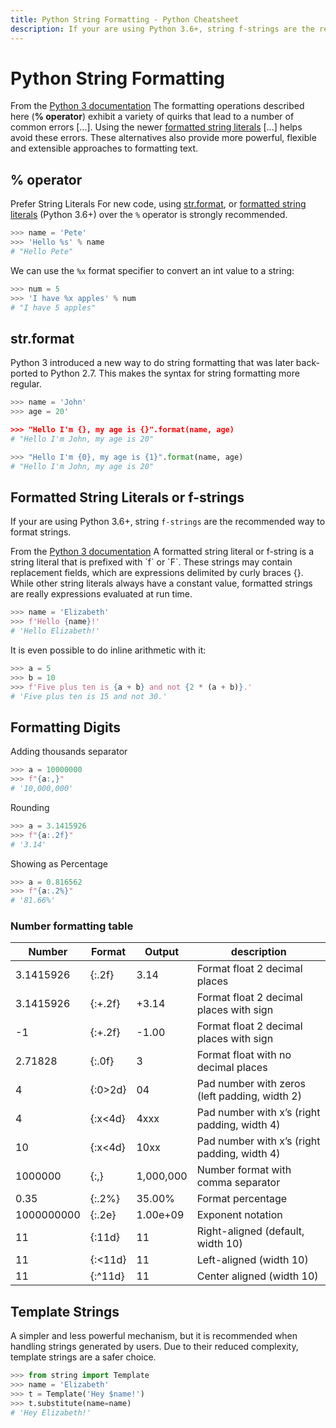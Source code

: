 ```yaml
---
title: Python String Formatting - Python Cheatsheet
description: If your are using Python 3.6+, string f-strings are the recommended way to format strings.
---
```


<base-title :title="frontmatter.title" :description="frontmatter.description">

# Python String Formatting

</base-title>

<base-disclaimer>
  <base-disclaimer-title>
    From the <a href="https://docs.python.org/3/library/stdtypes.html?highlight=sprintf#printf-style-string-formatting">Python 3 documentation</a>
  </base-disclaimer-title>
  <base-disclaimer-content>
    The formatting operations described here (<b>% operator</b>) exhibit a variety of quirks that lead to a number of common errors [...]. Using the newer <a href="#formatted-string-literals-or-f-strings">formatted string literals</a> [...] helps avoid these errors. These alternatives also provide more powerful, flexible and extensible approaches to formatting text.
  </base-disclaimer-content>
</base-disclaimer>

## % operator

<base-warning>
  <base-warning-title>
    Prefer String Literals
  </base-warning-title>
  <base-warning-content>
    For new code, using <a href="#strformat">str.format</a>, or <a href="#formatted-string-literals-or-f-strings">formatted string literals</a> (Python 3.6+) over the <code>%</code> operator is strongly recommended.
  </base-warning-content>
</base-warning>

```python
>>> name = 'Pete'
>>> 'Hello %s' % name
# "Hello Pete"
```

We can use the `%x` format specifier to convert an int value to a string:

```python
>>> num = 5
>>> 'I have %x apples' % num
# "I have 5 apples"
```

## str.format

Python 3 introduced a new way to do string formatting that was later back-ported to Python 2.7. This makes the syntax for string formatting more regular.

```python
>>> name = 'John'
>>> age = 20'

>>> "Hello I'm {}, my age is {}".format(name, age)
# "Hello I'm John, my age is 20"

>>> "Hello I'm {0}, my age is {1}".format(name, age)
# "Hello I'm John, my age is 20"
```

## Formatted String Literals or f-strings

If your are using Python 3.6+, string `f-strings` are the recommended way to format strings.

<base-disclaimer>
  <base-disclaimer-title>
    From the <a href="https://docs.python.org/3/reference/lexical_analysis.html#f-strings">Python 3 documentation</a>
  </base-disclaimer-title>
  <base-disclaimer-content>
    A formatted string literal or f-string is a string literal that is prefixed with `f` or `F`. These strings may contain replacement fields, which are expressions delimited by curly braces {}. While other string literals always have a constant value, formatted strings are really expressions evaluated at run time.
  </base-disclaimer-content>
</base-disclaimer>

```python
>>> name = 'Elizabeth'
>>> f'Hello {name}!'
# 'Hello Elizabeth!'
```

It is even possible to do inline arithmetic with it:

```python
>>> a = 5
>>> b = 10
>>> f'Five plus ten is {a + b} and not {2 * (a + b)}.'
# 'Five plus ten is 15 and not 30.'
```

## Formatting Digits

Adding thousands separator

```python
>>> a = 10000000
>>> f"{a:,}"
# '10,000,000'
```

Rounding

```python
>>> a = 3.1415926
>>> f"{a:.2f}"
# '3.14'
```

Showing as Percentage

```python
>>> a = 0.816562
>>> f"{a:.2%}"
# '81.66%'
```

### Number formatting table

| Number     | Format  | Output    | description                                   |
| ---------- | ------- | --------- | --------------------------------------------- |
| 3.1415926  | {:.2f}  | 3.14      | Format float 2 decimal places                 |
| 3.1415926  | {:+.2f} | +3.14     | Format float 2 decimal places with sign       |
| -1         | {:+.2f} | -1.00     | Format float 2 decimal places with sign       |
| 2.71828    | {:.0f}  | 3         | Format float with no decimal places           |
| 4          | {:0>2d} | 04        | Pad number with zeros (left padding, width 2) |
| 4          | {:x<4d} | 4xxx      | Pad number with x’s (right padding, width 4)  |
| 10         | {:x<4d} | 10xx      | Pad number with x’s (right padding, width 4)  |
| 1000000    | {:,}    | 1,000,000 | Number format with comma separator            |
| 0.35       | {:.2%}  | 35.00%    | Format percentage                             |
| 1000000000 | {:.2e}  | 1.00e+09  | Exponent notation                             |
| 11         | {:11d}  | 11        | Right-aligned (default, width 10)             |
| 11         | {:<11d} | 11        | Left-aligned (width 10)                       |
| 11         | {:^11d} | 11        | Center aligned (width 10)                     |

## Template Strings

A simpler and less powerful mechanism, but it is recommended when handling strings generated by users. Due to their reduced complexity, template strings are a safer choice.

```python
>>> from string import Template
>>> name = 'Elizabeth'
>>> t = Template('Hey $name!')
>>> t.substitute(name=name)
# 'Hey Elizabeth!'
```
